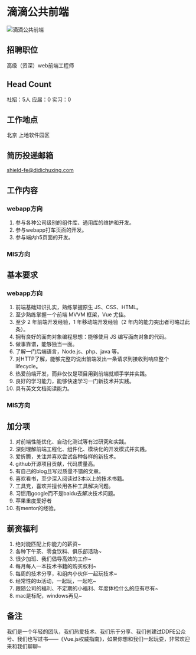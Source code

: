 # 滴滴公共前端
![滴滴公共前端](http://static.galileo.xiaojukeji.com/static/tms/shield/ddfe.jpg)

## 招聘职位

高级（资深）web前端工程师

## Head Count
社招：5人
应届：0
实习：0

## 工作地点
北京 上地软件园区

## 简历投递邮箱
shield-fe@didichuxing.com

## 工作内容

### webapp方向
 1. 参与各种公司级别的组件库、通用库的维护和开发。
 2. 参与webapp打车页面的开发。
 3. 参与端内h5页面的开发。

### MIS方向

## 基本要求

### webapp方向

 1. 前端基础知识扎实，熟练掌握原生 JS、CSS、HTML。
 2. 至少熟练掌握一个前端 MVVM 框架，Vue 尤佳。
 3. 至少 2 年前端开发经验，1 年移动端开发经验（2 年内的能力突出者可略过此条）。
 4. 拥有良好的面向对象编程思想：能够使用 JS 编写面向对象的代码。
 5. 做事靠谱，能够独当一面。
 6. 了解一门后端语言，Node.js、php、java 等。
 7. 对HTTP了解，能够完整的说出前端发出一条请求到接收到响应整个lifecycle。
 8. 热爱前端开发，而非仅仅是项目用到前端就顺手学并实践。
 9. 良好的学习能力，能够快速学习一门新技术并实践。
 10. 具有英文文档阅读能力。

### MIS方向

## 加分项

 1. 对前端性能优化、自动化测试等有过研究和实践。
 2. 深刻理解前端工程化、组件化、模块化的开发模式并实践。
 2. 爱折腾，关注并喜欢尝试各种各样的新技术。
 4. github开源项目贡献，代码质量高。
 5. 有自己的blog且写过质量不错的文章。
 6. 喜欢看书，至少深入阅读过3本以上的技术书籍。
 7. 工具党，喜欢并擅长用各种工具解决问题。
 8. 习惯用google而不是baidu去解决技术问题。
 9. 苹果重度爱好者
 10. 有mentor的经验。

## 薪资福利

 1. 绝对能匹配上你能力的薪资~
 2. 各种下午茶、零食饮料、俱乐部活动~
 3. 很少加班、我们倡导高效的工作~
 4. 每月每人一本技术书籍的购买权利~
 5. 每周的技术分享，和组内小伙伴一起玩技术~
 6. 经常性的tb活动，一起玩，一起吃~
 7. 跟随公司的福利、不定期的小福利、年度体检什么的应有尽有~
 8. mac是标配，windows再见~

## 备注

我们是一个年轻的团队，我们热爱技术、我们乐于分享、我们创建过DDFE公众号、我们也写过书——《Vue.js权威指南》，如果你想和我们一起玩耍，非常欢迎来和我们聊聊~
